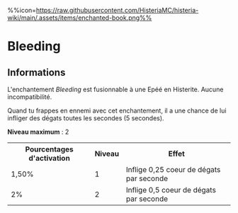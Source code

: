 %%icon=https://raw.githubusercontent.com/HisteriaMC/histeria-wiki/main/.assets/items/enchanted-book.png%%
# Bleeding

## Informations
L'enchantement *Bleeding* est fusionnable à une Epéé en Histerite. Aucune incompatibilité.


Quand tu frappes en ennemi avec cet enchantement, il a une chance de lui infliger des dégats toutes les secondes (5 secondes).


**Niveau maximum** : 2

<table>
  <tr>
    <th>Pourcentages d'activation</th>
    <th>Niveau</th>
    <th>Effet</th>
  </tr>
  <tr>
    <td>1,50%</td>
    <td>1</td>
    <td>Inflige 0,25 coeur de dégats par seconde</td>
  </tr>
  <tr>
    <td>2%</td>
    <td>2</td>
    <td>Inflige 0,5 coeur de dégats par seconde</td>
  </tr>
</table>
